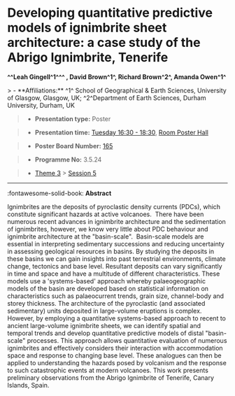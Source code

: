 # Developing quantitative predictive models of ignimbrite sheet architecture: a case study of the Abrigo Ignimbrite, Tenerife

**^^Leah Gingell^1^^^ , David Brown^1^, Richard Brown^2^, Amanda Owen^1^**

<!-- more -->> - **Affiliations:** ^1^ School of Geographical & Earth Sciences, University of Glasgow, Glasgow, UK; ^2^Department of Earth Sciences, Durham University, Durham, UK 

> - **Presentation type:** Poster

> - **Presentation time:** [Tuesday 16:30 - 18:30](../sessions_comparison.md#__tabbed_2_6), [Room Poster Hall](../maps_venue.md#__tabbed_1_1)

> - **Poster Board Number:** [165](../map_poster_boards.md#tuesday)

> - **Programme No:** 3.5.24

> - [Theme 3](../theme3.md) > [Session 5](../sessions/session-3-5.md)

--- 

:fontawesome-solid-book: **Abstract**

Ignimbrites are the deposits of pyroclastic density currents (PDCs), which constitute significant hazards at active volcanoes.  There have been numerous recent advances in ignimbrite architecture and the sedimentation of ignimbrites, however, we know very little about PDC behaviour and ignimbrite architecture at the "basin-scale". 
Basin-scale models are essential in interpreting sedimentary successions and reducing uncertainty in assessing geological resources in basins. By studying the deposits in these basins we can gain insights into past terrestrial environments, climate change, tectonics and base level. Resultant deposits can vary significantly in time and space and have a multitude of different characteristics. These models use a 'systems-based' approach whereby palaeogeographic models of the basin are developed based on statistical information on characteristics such as palaeocurrent trends, grain size, channel-body and storey thickness.
The architecture of the pyroclastic (and associated sedimentary) units deposited in large-volume eruptions is complex. However, by employing a quantitative systems-based approach to recent to ancient large-volume ignimbrite sheets, we can identify spatial and temporal trends and develop quantitative predictive models of distal "basin-scale" processes. This approach allows quantitative evaluation of numerous ignimbrites and effectively considers their interaction with accommodation space and response to changing base level. These analogues can then be applied to understanding the hazards posed by volcanism and the response to such catastrophic events at modern volcanoes. This work presents preliminary observations from the Abrigo Ignimbrite of Tenerife, Canary Islands, Spain.

